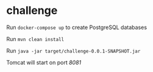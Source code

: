 # challenge

Run `docker-compose up` to create PostgreSQL databases

Run `mvn clean install`

Run `java -jar target/challenge-0.0.1-SNAPSHOT.jar`

Tomcat will start on port *8081*
